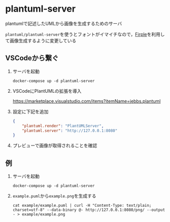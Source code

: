 # plantuml-server

plantumlで記述したUMLから画像を生成するためのサーバ

`plantuml/plantuml-server`を使うとフォントがイマイチなので，[Firple]を利用して画像生成するように変更している

## VSCodeから繋ぐ

1. サーバを起動

    ```
    docker-compose up -d plantuml-server
    ```

1. VSCodeにPlantUMLの拡張を導入

    <https://marketplace.visualstudio.com/items?itemName=jebbs.plantuml>

1. 設定に下記を追加

    ```json
    {
        "plantuml.render": "PlantUMLServer",
        "plantuml.server": "http://127.0.0.1:8080"
    }
    ```

1. プレビューで画像が取得されることを確認

## 例

1. サーバを起動

    ```
    docker-compose up -d plantuml-server
    ```

1. `example.puml`から`example.png`を生成する

    ```
    cat example/example.puml | curl -H "Content-Type: text/plain; charset=utf-8" --data-binary @- http://127.0.0.1:8080/png/ --output - > example/example.png
    ```

[Firple]:https://github.com/negset/Firple

